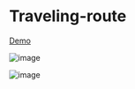 ﻿# Traveling-route

[Demo](https://somnuekm.github.io/Traveling-route/)

![image](https://user-images.githubusercontent.com/58202287/167256120-3cee4b73-e01d-4c86-99eb-332133c25aad.png)

![image](https://user-images.githubusercontent.com/58202287/170861119-e74362d0-aa3e-440e-8d1e-e21d5aafe689.png)

